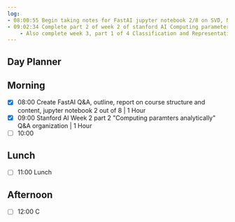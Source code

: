 ```yaml
---
log:
- 08:00:55 Begin taking notes for FastAI jupyter notebook 2/8 on SVD, NMF and topic modeling techniques
- 09:02:34 Complete part 2 of week 2 of stanford AI Computing parameters analytically
	- Also complete week 3, part 1 of 4 Classification and Representation
---
```


## Day Planner

## Morning
- [x] 08:00 Create FastAI Q&A, outline, report on course structure and content, jupyter notebook 2 out of 8 | 1 Hour
- [x] 09:00 Stanford AI Week 2 part 2 "Computing paramters analytically" Q&A organization | 1 Hour
- [ ] 10:00 

## Lunch
- [ ] 11:00 Lunch

## Afternoon
- [ ] 12:00 C